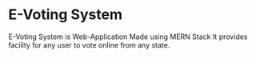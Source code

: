 # E-Voting System
E-Voting System is Web-Application Made using MERN Stack
It provides facility for any user to vote online from any state.
